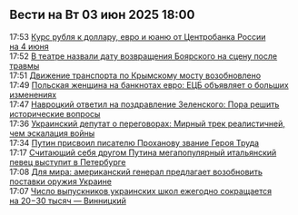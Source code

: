 <h2>Вести на Вт 03 июн 2025 18:00</h2><!--2025-06-03 17:53:00-->
<div class="rssn">
  <div><span class="smaller gray hspace">17:53</span> <a class="nodecor" href="https://eadaily.com/ru/news/2025/06/03/kurs-rublya-k-dollaru-evro-i-yuanyu-ot-centrobanka-rossii-na-4-iyunya">Курс рубля к доллару, евро и юаню от Центробанка России на 4 июня</a></div>
</div>
<div class="rssn">
  <div><span class="smaller gray hspace">17:52</span> <a class="nodecor" href="https://eadaily.com/ru/news/2025/06/03/v-teatre-nazvali-datu-vozvrashcheniya-boyarskogo-na-scenu-posle-travmy">В театре назвали дату возвращения Боярского на сцену после травмы</a></div>
</div>
<div class="rssn">
  <div><span class="smaller gray hspace">17:51</span> <a class="nodecor" href="https://eadaily.com/ru/news/2025/06/03/dvizhenie-transporta-po-krymskomu-mostu-vozobnovleno">Движение транспорта по Крымскому мосту возобновлено</a></div>
</div>
<div class="rssn">
  <div><span class="smaller gray hspace">17:49</span> <a class="nodecor" href="https://eadaily.com/ru/news/2025/06/03/polskaya-zhenshchina-na-banknotah-evro-ecb-obyavlyaet-o-bolshih-izmeneniyah">Польская женщина на банкнотах евро: ЕЦБ объявляет о больших изменениях</a></div>
</div>
<div class="rssn">
  <div><span class="smaller gray hspace">17:47</span> <a class="nodecor" href="https://eadaily.com/ru/news/2025/06/03/navrockiy-otvetil-na-pozdravlenie-zelenskogo-pora-reshit-istoricheskie-voprosy">Навроцкий ответил на поздравление Зеленского: Пора решить исторические вопросы</a></div>
</div>
<div class="rssn">
  <div><span class="smaller gray hspace">17:36</span> <a class="nodecor" href="https://eadaily.com/ru/news/2025/06/03/ukrainskiy-deputat-o-peregovorah-mirnyy-trek-realistichney-chem-eskalaciya-voyny">Украинский депутат о переговорах: Мирный трек реалистичней, чем эскалация войны</a></div>
</div>
<div class="rssn">
  <div><span class="smaller gray hspace">17:34</span> <a class="nodecor" href="https://eadaily.com/ru/news/2025/06/03/putin-prisvoil-pisatelyu-prohanovu-zvanie-geroya-truda">Путин присвоил писателю Проханову звание Героя Труда</a></div>
</div>
<div class="rssn">
  <div><span class="smaller gray hspace">17:17</span> <a class="nodecor" href="https://eadaily.com/ru/news/2025/06/03/schitayushchiy-sebya-drugom-putina-megapopulyarnyy-italyanskiy-pevec-vystupit-v-peterburge">Считающий себя другом Путина мегапопулярный итальянский певец выступит в Петербурге</a></div>
</div>
<div class="rssn">
  <div><span class="smaller gray hspace">17:08</span> <a class="nodecor" href="https://eadaily.com/ru/news/2025/06/03/dlya-mira-amerikanskiy-general-predlagaet-vozobnovit-postavki-oruzhiya-ukraine">Для мира: американский генерал предлагает возобновить поставки оружия Украине</a></div>
</div>
<div class="rssn">
  <div><span class="smaller gray hspace">17:07</span> <a class="nodecor" href="https://eadaily.com/ru/news/2025/06/03/chislo-vypusknikov-ukrainskih-shkol-ezhegodno-sokrashchaetsya-na-2030-tysyach-vinnickiy">Число выпускников украинских школ ежегодно сокращается на 20−30 тысяч — Винницкий</a></div>
</div>